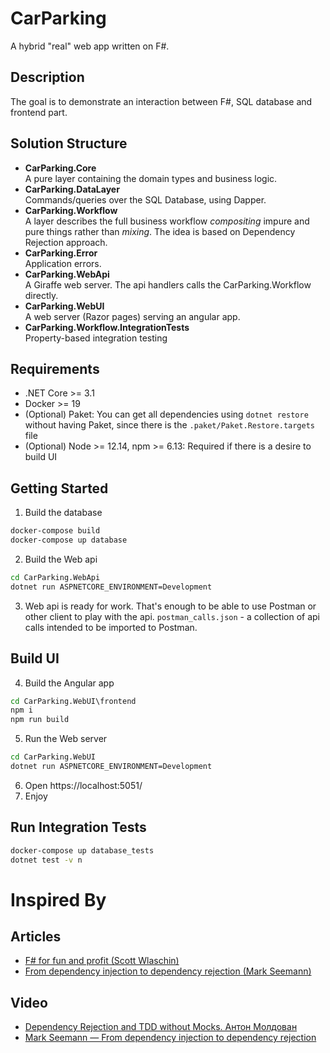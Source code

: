 # CarParking
A hybrid "real" web app written on F#.

## Description
The goal is to demonstrate an interaction between F#, SQL database and frontend part.

## Solution Structure
<ul>
<li><b>CarParking.Core</b></li>
A pure layer containing the domain types and business logic.
<li><b>CarParking.DataLayer</b></li>
Commands/queries over the SQL Database, using Dapper.
<li><b>CarParking.Workflow</b></li>
A layer describes the full business workflow <i>compositing</i> impure and pure things rather than <i>mixing</i>. The idea is based on Dependency Rejection approach.
<li><b>CarParking.Error</b></li>
Application errors.
<li><b>CarParking.WebApi</b></li>
A Giraffe web server. The api handlers calls the CarParking.Workflow directly.
<li><b>CarParking.WebUI</b></li>
A web server (Razor pages) serving an angular app.
<li><b>CarParking.Workflow.IntegrationTests</b></li>
Property-based integration testing
</ul>

## Requirements
- .NET Core >= 3.1
- Docker >= 19
- (Optional) Paket: You can get all dependencies using `dotnet restore` without having Paket, since there is the `.paket/Paket.Restore.targets` file
- (Optional) Node >= 12.14, npm >= 6.13: Required if there is a desire to build UI

## Getting Started
1. Build the database
```cmd
docker-compose build
docker-compose up database
```
2. Build the Web api
```cmd
cd CarParking.WebApi
dotnet run ASPNETCORE_ENVIRONMENT=Development
```
3. Web api is ready for work. That's enough to be able to use Postman or other client to play with the api. `postman_calls.json` - a collection of api calls intended to be imported to Postman.

## Build UI
4. Build the Angular app
```cmd
cd CarParking.WebUI\frontend
npm i
npm run build
```
5. Run the Web server
```cmd
cd CarParking.WebUI
dotnet run ASPNETCORE_ENVIRONMENT=Development
```
6. Open https://localhost:5051/
7. Enjoy

## Run Integration Tests
```cmd
docker-compose up database_tests
dotnet test -v n
```

# Inspired By
## Articles
<ul>
<li>
<a href="https://fsharpforfunandprofit.com/">F# for fun and profit (Scott Wlaschin)</a></li>
<li>
<a href="https://blog.ploeh.dk/2017/01/27/from-dependency-injection-to-dependency-rejection/">From dependency injection to dependency rejection (Mark Seemann)</a></li>
</ul>

## Video
<ul>
<li>
<a href="https://www.youtube.com/watch?v=9zpG_hJsrL8">Dependency Rejection and TDD without Mocks. Антон Молдован</a></li>
<li>
<a href="https://www.youtube.com/watch?v=xG5qP5AWQws">Mark Seemann — From dependency injection to dependency rejection</a></li>
</ul>


